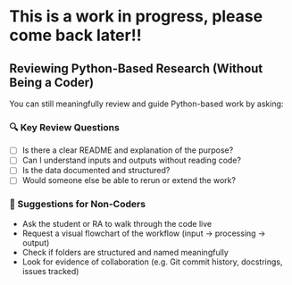 # This is a work in progress, please come back later!!
## Reviewing Python-Based Research (Without Being a Coder)

You can still meaningfully review and guide Python-based work by asking:

### 🔍 Key Review Questions
- [ ] Is there a clear README and explanation of the purpose?
- [ ] Can I understand inputs and outputs without reading code?
- [ ] Is the data documented and structured?
- [ ] Would someone else be able to rerun or extend the work?

### 🧭 Suggestions for Non-Coders
- Ask the student or RA to walk through the code live
- Request a visual flowchart of the workflow (input → processing → output)
- Check if folders are structured and named meaningfully
- Look for evidence of collaboration (e.g. Git commit history, docstrings, issues tracked)




